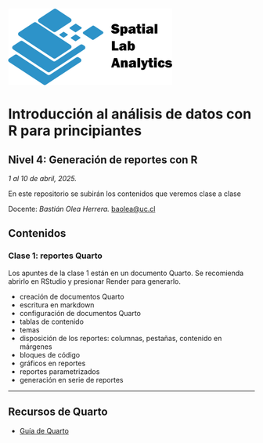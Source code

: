 [![](logo_spatialLab.png)](https://spatiallab.cl)

# Introducción al análisis de datos con R para principiantes
## Nivel 4: Generación de reportes con R

_1 al 10 de abril, 2025._

En este repositorio se subirán los contenidos que veremos clase a clase

Docente: _Bastián Olea Herrera._ baolea@uc.cl


## Contenidos

### Clase 1: reportes Quarto

Los apuntes de la clase 1 están en un documento Quarto. Se recomienda abrirlo en RStudio y presionar Render para generarlo.
- creación de documentos Quarto
- escritura en markdown
- configuración de documentos Quarto
- tablas de contenido
- temas
- disposición de los reportes: columnas, pestañas, contenido en márgenes
- bloques de código
- gráficos en reportes
- reportes parametrizados
- generación en serie de reportes

----

## Recursos de Quarto
- [Guía de Quarto](https://quarto.org/docs/guide/)